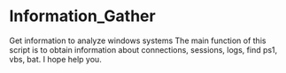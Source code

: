 # Information_Gather
Get information to analyze windows systems
The main function of this script is to obtain information about connections, sessions, logs, find ps1, vbs, bat. 
I hope help you.
